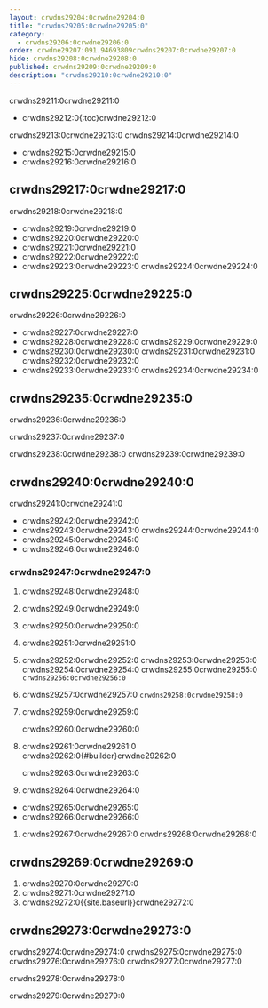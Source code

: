 ```yaml
---
layout: crwdns29204:0crwdne29204:0
title: "crwdns29205:0crwdne29205:0"
category:
  - crwdns29206:0crwdne29206:0
order: crwdne29207:091.94693809crwdns29207:0crwdne29207:0
hide: crwdns29208:0crwdne29208:0
published: crwdns29209:0crwdne29209:0
description: "crwdns29210:0crwdne29210:0"
---
```

crwdns29211:0crwdne29211:0

- crwdns29212:0{:toc}crwdne29212:0

crwdns29213:0crwdne29213:0 crwdns29214:0crwdne29214:0

- crwdns29215:0crwdne29215:0
- crwdns29216:0crwdne29216:0 

## crwdns29217:0crwdne29217:0

crwdns29218:0crwdne29218:0

- crwdns29219:0crwdne29219:0
- crwdns29220:0crwdne29220:0
- crwdns29221:0crwdne29221:0
- crwdns29222:0crwdne29222:0
- crwdns29223:0crwdne29223:0 crwdns29224:0crwdne29224:0

## crwdns29225:0crwdne29225:0

crwdns29226:0crwdne29226:0

- crwdns29227:0crwdne29227:0
- crwdns29228:0crwdne29228:0 crwdns29229:0crwdne29229:0
- crwdns29230:0crwdne29230:0 crwdns29231:0crwdne29231:0 crwdns29232:0crwdne29232:0
- crwdns29233:0crwdne29233:0 crwdns29234:0crwdne29234:0

<!--- Check whether the ACL needs to be more open so the services/build can download build images -->

## crwdns29235:0crwdne29235:0

crwdns29236:0crwdne29236:0

crwdns29237:0crwdne29237:0

crwdns29238:0crwdne29238:0 crwdns29239:0crwdne29239:0

## crwdns29240:0crwdne29240:0

crwdns29241:0crwdne29241:0

- crwdns29242:0crwdne29242:0
- crwdns29243:0crwdne29243:0 crwdns29244:0crwdne29244:0
- crwdns29245:0crwdne29245:0
- crwdns29246:0crwdne29246:0

### crwdns29247:0crwdne29247:0

1. crwdns29248:0crwdne29248:0
2. crwdns29249:0crwdne29249:0
3. crwdns29250:0crwdne29250:0
4. crwdns29251:0crwdne29251:0
5. crwdns29252:0crwdne29252:0 crwdns29253:0crwdne29253:0 crwdns29254:0crwdne29254:0 crwdns29255:0crwdne29255:0 ```crwdns29256:0crwdne29256:0```
6. crwdns29257:0crwdne29257:0 ```crwdns29258:0crwdne29258:0```
7. crwdns29259:0crwdne29259:0
    
    crwdns29260:0crwdne29260:0

8. crwdns29261:0crwdne29261:0 crwdns29262:0{#builder}crwdne29262:0
    
    crwdns29263:0crwdne29263:0

9. crwdns29264:0crwdne29264:0

- crwdns29265:0crwdne29265:0
- crwdns29266:0crwdne29266:0

1. crwdns29267:0crwdne29267:0 crwdns29268:0crwdne29268:0

## crwdns29269:0crwdne29269:0

1. crwdns29270:0crwdne29270:0 
2. crwdns29271:0crwdne29271:0
3. crwdns29272:0{{site.baseurl}}crwdne29272:0

## crwdns29273:0crwdne29273:0

crwdns29274:0crwdne29274:0 crwdns29275:0crwdne29275:0 crwdns29276:0crwdne29276:0 crwdns29277:0crwdne29277:0

crwdns29278:0crwdne29278:0

crwdns29279:0crwdne29279:0